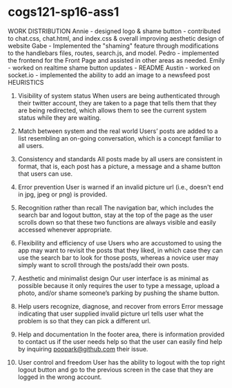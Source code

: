 # cogs121-sp16-ass1

WORK DISTRIBUTION
	Annie 
	- designed logo & shame button
	- contributed to chat.css, chat.html, and index.css & overall improving aesthetic design of website 
	Gabe 
	- Implemented the "shaming" feature through modifications to the handlebars files, routes, search.js, and model. 
	Pedro
         - implemented the frontend for the Front Page and assisted in other areas as needed.
	Emily
        - worked on realtime shame button updates
        - README
	Austin
	- worked on socket.io 
        - implemented the ability to add an image to a newsfeed post
HEURISTICS
1. Visibility of system status
When users are being authenticated through their twitter account, they are taken to a page that tells them that they are being redirected, which allows them to see the current system status while they are waiting. 

2. Match between system and the real world
Users’ posts are added to a list resembling an on-going conversation, which is a concept familiar to all users.

3. Consistency and standards
All posts made by all users are consistent in format, that is, each post has a picture, a message and a shame button that users can use.

4. Error prevention
User is warned if an invalid picture url (i.e., doesn't end in jpg, jpeg or png) is provided.

5. Recognition rather than recall
The navigation bar, which includes the search bar and logout button, stay at the top of the page as the user scrolls down so that these two functions are always visible and easily accessed whenever appropriate. 

6. Flexibility and efficiency of use
Users who are accustomed to using the app may want to revisit the posts that they liked, in which case they can use the search bar to look for those posts, whereas a novice user may simply want to scroll through the posts/add their own posts.

7. Aesthetic and minimalist design
Our user interface is as minimal as possible because it only requires the user to type a message, upload a photo, and/or shame someone’s parking by pushing the shame button. 

8. Help users recognize, diagnose, and recover from errors
Error message indicating that user supplied invalid picture url tells user what the problem is so that they can pick a different url.

9. Help and documentation
In the footer area, there is information provided to contact us if the user needs help so that the user can easily find help by inquiring poopark@github.com their issue.

10. User control and freedom
User has the ability to logout with the top right logout button and go to the previous screen in the case that they are logged in the wrong account. 
